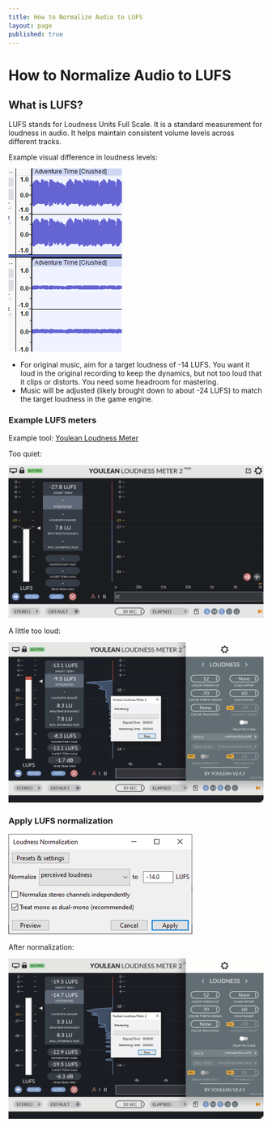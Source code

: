 ```yaml
---
title: How to Normalize Audio to LUFS
layout: page
published: true
---
```

# How to Normalize Audio to LUFS

## What is LUFS?

LUFS stands for Loudness Units Full Scale. It is a standard measurement for loudness in audio. It helps maintain consistent volume levels across different tracks.

Example visual difference in loudness levels:

![alt text](image.png)

- For original music, aim for a target loudness of -14 LUFS. You want it loud in the original recording to keep the dynamics, but not too loud that it clips or distorts. You need some headroom for mastering.
- Music will be adjusted (likely brought down to about -24 LUFS) to match the target loudness in the game engine.

### Example LUFS meters

Example tool: [Youlean Loudness Meter](https://youlean.co/youlean-loudness-meter/)

Too quiet:

![alt text](image-5.png)

A little too loud:

![alt text](2024-10-22_14-32-48.gif)

### Apply LUFS normalization

![alt text](image-6.png)

After normalization:

![alt text](2024-10-22_14-38-29.gif)
